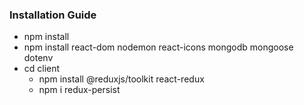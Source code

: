 ### Installation Guide
- npm install
- npm install react-dom nodemon react-icons mongodb mongoose dotenv
- cd client
  - npm install @reduxjs/toolkit react-redux
  - npm i redux-persist
